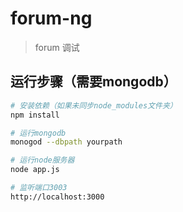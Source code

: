 # forum-ng

> forum 调试

## 运行步骤（需要mongodb）

``` bash
# 安装依赖（如果未同步node_modules文件夹）
npm install

# 运行mongodb
monogod --dbpath yourpath

# 运行node服务器
node app.js

# 监听端口3003
http://localhost:3000